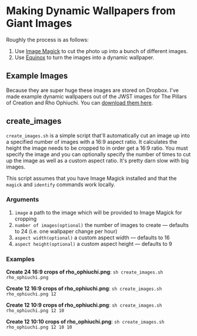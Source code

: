 # Making Dynamic Wallpapers from Giant Images

Roughly the process is as follows:

1. Use [Image Magick](https://imagemagick.org/) to cut the photo up into a bunch of different images.
1. Use [Equinox](https://equinoxmac.com) to turn the images into a dynamic wallpaper.

## Example Images

Because they are super huge these images are stored on Dropbox. I've made example dynamic wallpapers out of the JWST images for The Pillars of Creation and Rho Ophiuchi. You can [download them here](https://www.dropbox.com/scl/fo/crh5rvs8vpfpurm17wnwz/h?rlkey=kin2v0gzw3txosv2bze3tlhlo&dl=0).

## create_images

`create_images.sh` is a simple script that'll automatically cut an image up into a specified number of images with a 16:9 aspect ratio. It calculates the height the image needs to be cropped to in order get a 16:9 ratio. You must specify the image and you can optionally specify the number of times to cut up the image as well as a custom aspect ratio. It's pretty darn slow with big images.

This script assumes that you have Image Magick installed and that the `magick` and `identify` commands work locally.

### Arguments

1. `image` a path to the image which will be provided to Image Magick for cropping
2. `number of images(optional)` the number of images to create — defaults to 24 (i.e. one wallpaper change per hour)
3. `aspect width(optional)` a custom aspect width — defaults to 16
4. `aspect height(optional)` a custom aspect height — defaults to 9

### Examples

**Create 24 16:9 crops of rho_ophiuchi.png**: `sh create_images.sh rho_ophiuchi.png`

**Create 12 16:9 crops of rho_ophiuchi.png**: `sh create_images.sh rho_ophiuchi.png 12`

**Create 12 10:9 crops of rho_ophiuchi.png**: `sh create_images.sh rho_ophiuchi.png 12 10`

**Create 12 10:10 crops of rho_ophiuchi.png**: `sh create_images.sh rho_ophiuchi.png 12 10 10`
